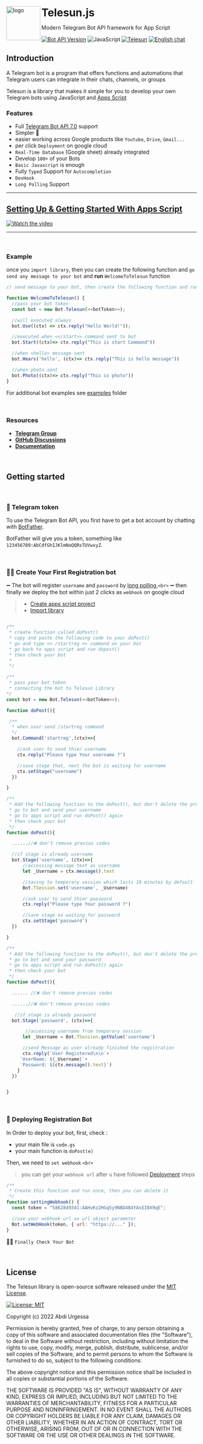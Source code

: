 <img src="asset/telesun.jpg" alt="logo" height="90" align="left">
<h1 style="display: inline">Telesun.js</h1>

Modern Telegram Bot API framework for App Script

[![Bot API Version](https://img.shields.io/badge/Bot%20API-v7.0-f36caf.svg?style=flat-square)](https://core.telegram.org/bots/api)
![JavaScript](https://img.shields.io/github/languages/top/abdiu34567/Lost_and_Found)
[![Telesun](https://img.shields.io/badge/telesun-v2.0-f36caf.svg?style=flat-square)](https://core.telegram.org/bots/api)
[![English chat](https://img.shields.io/badge/English%20chat-grey?style=flat-square&logo=telegram)](https://t.me/App_Script_Js)

</header>

## Introduction

A Telegram bot is a program that offers functions and automations that Telegram users can integrate in their chats, channels, or groups

Telesun is a library that makes it simple for you to develop your own Telegram bots using JavaScript and [Apps Script](https://developers.google.com/apps-script)

### Features

- Full [Telegram Bot API 7.0](https://core.telegram.org/bots/api) support
- Simpler 🌟
- easier working across Google products like `Youtube`, `Drive`, `Gmail...`
- per click `Deployment` on google cloud
- `Real-Time Database` (Google sheet) already integrated
- Develop `100+` of your Bots
- `Basic Javascript` is enough
- Fully `Typed` Support for `Autocompletion`
- `DevHook`
- `Long Polling` Support

---

## [Setting Up &amp; Getting Started With Apps Script](https://github.com/abdiu34567/telesun.js/wiki/Getting-Started)

[![Watch the video](https://img.youtube.com/vi/3XsWZIAZd6g/maxresdefault.jpg)](https://www.youtube.com/watch?v=3XsWZIAZd6g)

---

<br>

### Example

once you `import library`, then you can create the following function and `go send any message to your bot` and **run** `WelcomeToTelesun` function

```js
// send message to your bot, then create the following function and run the function

function WelcomeToTelesun() {
  //pass your bot token
  const bot = new Bot.Telesun(<<botToken>>);

  //will executed always
  bot.Use((ctx) => ctx.reply("Hello World!"));

  //executed when <</start>> command sent to bot
  bot.Start((ctx)=> ctx.reply("This is start Command"))

  //when <hello> message sent
  bot.Hears('hello', (ctx)=> ctx.reply("This is hello message"))

  //when photo sent
  bot.Photo((ctx)=> ctx.reply("This is photo"))
}
```

For additional bot examples see [examples](https://github.com/abdiu34567/telesun.js/wiki/Example-Bots) folder

<br>

### Resources

- **[Telegram Group](https://t.me/telesunjs)**
- **[GitHub Discussions](https://github.com/abdiu34567/telesn.js/discussions)**
- **[Documentation](https://github.com/abdiu34567/telesun.js/wiki)**

<br>

## Getting started

<br>

### 💊 Telegram token

To use the Telegram Bot API, you first have to get a bot account by chatting with [BotFather](https://t.me/BotFather).

BotFather will give you a token, something like `123456789:AbCdfGhIJKlmNoQQRsTUVwxyZ`.

<br>

### 👩‍💻 Create Your First Registration bot

➖ The bot will register `username` and `password` by [long polling](https://github.com/abdiu34567/telesun.js/wiki/Long-Polling),`<br>`
➖ then finally we deploy the bot within just 2 clicks as `webhook` on google cloud

> - [Create apps script project](https://github.com/abdiu34567/telesun.js/wiki/Getting-Started)
> - [Import library](https://github.com/abdiu34567/telesun.js/wiki/Import-Telesun)

```js

/**
 * create function called doPost()
 * copy and paste the following code to your doPost()
 * go and type << /startreg >> command on your bot
 * go back to apps script and run dopost()
 * then check your bot
 *
 */

/**
 * pass your bot token
 * connecting the bot to Telesun Library
*/
const bot = new Bot.Telesun(<<botToken>>);

function doPost(){

 /**
  * when user send /startreg command
  */
  bot.Command('startreg',(ctx)=>{

    //ask user to send thier username
    ctx.reply("Please type Your username ?")

    //save stage that, next the bot is waiting for username
    ctx.setStage("username")
  })

}

```

```js
/**
 * Add the following function to the doPost(), but don't delete the previous code
 * go to bot and send your username
 * go to apps script and run doPost() again
 * then check your bot
 */
function doPost(){

  ......//❌ don't remove previos codes

  //if stage is already username
  bot.Stage('username', (ctx)=>{
      //accessing message text as username
      let _Username = ctx.message().text

      //saving to temporary session which lasts 10 minutes by default
      Bot.TSession.set('username', _Username)

      //ask user to send thier password
      ctx.reply("Please type Your password ?")

      //save stage as waiting for password
      ctx.setStage('password')
  })

}
```

```js
/**
 * Add the following function to the doPost(), but don't delete the previous code
 * go to bot and send your password
 * go to apps script and run doPost() again
 * then check your bot
 */
function doPost(){

  ...... //❌ don't remove previos codes

  ......//❌ don't remove previos codes

   //if stage is already password
  bot.Stage('password', (ctx)=>{

       //accessing username from temporary session
      let _Username = Bot.TSession.getValue('username')

      //send Message as user already finished the registration
      ctx.reply(`User Registered\n\n`+
     `UserName: ${_Username}`+
     `Password: ${ctx.message().text}`)
    }
  })


}


```

<br>

### 📡 Deploying Registration Bot

In Order to deploy your bot, first, check :

- your main file is `code.gs`
- your main function is `doPost(e)`

Then, we need to `set webhook` `<br>`

> you can get your `webhook url` after u have followed [Deployment](https://github.com/abdiu34567/telesun.js/wiki/Deployments) steps

```js
/**
 * Create this function and run once, then you can delete it
 */
function settingWebhook() {
  const token = "5862849341:AAHvKz2HGq5y9NBD4B4YAsEI0X9qE";

  //use your webhook url as url object parameter
  Bot.setWebHook(token, { url: "https://..." });
}
```

🌟💪 `Finally Check Your Bot`

<br>

## License

The Telesun library is open-source software released under the [MIT License](https://opensource.org/licenses/MIT).

[![License: MIT](https://img.shields.io/badge/License-MIT-yellow.svg)](https://opensource.org/licenses/MIT)

Copyright (c) 2022 Abdi Urgessa

Permission is hereby granted, free of charge, to any person obtaining a copy of this software and associated documentation files (the "Software"), to deal in the Software without restriction, including without limitation the rights to use, copy, modify, merge, publish, distribute, sublicense, and/or sell copies of the Software, and to permit persons to whom the Software is furnished to do so, subject to the following conditions:

The above copyright notice and this permission notice shall be included in all copies or substantial portions of the Software.

THE SOFTWARE IS PROVIDED "AS IS", WITHOUT WARRANTY OF ANY KIND, EXPRESS OR IMPLIED, INCLUDING BUT NOT LIMITED TO THE WARRANTIES OF MERCHANTABILITY, FITNESS FOR A PARTICULAR PURPOSE AND NONINFRINGEMENT. IN NO EVENT SHALL THE AUTHORS OR COPYRIGHT HOLDERS BE LIABLE FOR ANY CLAIM, DAMAGES OR OTHER LIABILITY, WHETHER IN AN ACTION OF CONTRACT, TORT OR OTHERWISE, ARISING FROM, OUT OF OR IN CONNECTION WITH THE SOFTWARE OR THE USE OR OTHER DEALINGS IN THE SOFTWARE.

